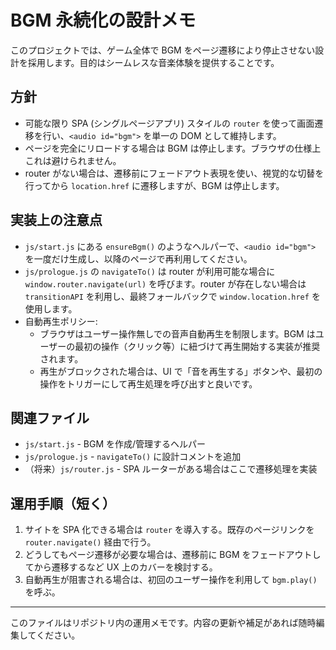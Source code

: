 # BGM 永続化の設計メモ

このプロジェクトでは、ゲーム全体で BGM をページ遷移により停止させない設計を採用します。目的はシームレスな音楽体験を提供することです。

## 方針

- 可能な限り SPA (シングルページアプリ) スタイルの `router` を使って画面遷移を行い、`<audio id="bgm">` を単一の DOM として維持します。
- ページを完全にリロードする場合は BGM は停止します。ブラウザの仕様上これは避けられません。
- router がない場合は、遷移前にフェードアウト表現を使い、視覚的な切替を行ってから `location.href` に遷移しますが、BGM は停止します。

## 実装上の注意点

- `js/start.js` にある `ensureBgm()` のようなヘルパーで、`<audio id="bgm">` を一度だけ生成し、以降のページで再利用してください。
- `js/prologue.js` の `navigateTo()` は router が利用可能な場合に `window.router.navigate(url)` を呼びます。router が存在しない場合は `transitionAPI` を利用し、最終フォールバックで `window.location.href` を使用します。
- 自動再生ポリシー:
  - ブラウザはユーザー操作無しでの音声自動再生を制限します。BGM はユーザーの最初の操作（クリック等）に紐づけて再生開始する実装が推奨されます。
  - 再生がブロックされた場合は、UI で「音を再生する」ボタンや、最初の操作をトリガーにして再生処理を呼び出すと良いです。

## 関連ファイル

- `js/start.js` - BGM を作成/管理するヘルパー
- `js/prologue.js` - `navigateTo()` に設計コメントを追加
- （将来）`js/router.js` - SPA ルーターがある場合はここで遷移処理を実装

## 運用手順（短く）

1. サイトを SPA 化できる場合は `router` を導入する。既存のページリンクを `router.navigate()` 経由で行う。
2. どうしてもページ遷移が必要な場合は、遷移前に BGM をフェードアウトしてから遷移するなど UX 上のカバーを検討する。
3. 自動再生が阻害される場合は、初回のユーザー操作を利用して `bgm.play()` を呼ぶ。

---

このファイルはリポジトリ内の運用メモです。内容の更新や補足があれば随時編集してください。
